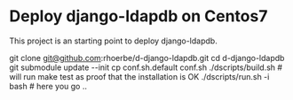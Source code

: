 # Deploy django-ldapdb on Centos7

This project is an starting point to deploy django-ldapdb.

  git clone git@github.com:rhoerbe/d-django-ldapdb.git
  cd d-django-ldapdb
  git submodule update --init
  cp conf.sh.default conf.sh
  ./dscripts/build.sh  # will run make test as proof that the installation is OK
  ./dscripts/run.sh -i bash #  here you go ..